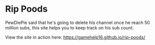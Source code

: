 # Rip Poods
PewDiePie said that he's going to delete his channel once he reach 50 million subs, this site helps you to keep track on his sub count.

View the site in action here: https://gamehelp16.github.io/rip-poods/